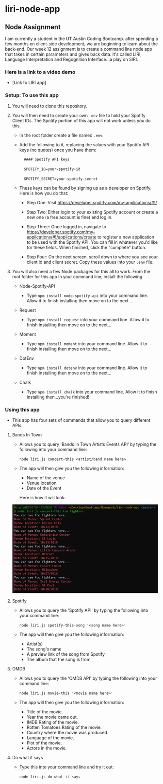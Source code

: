 # liri-node-app
## Node Assignment

I am currently a student in the UT Austin Coding Bootcamp. after spending a few months on client-side development, we are beginning to learn about the back-end. Our week 12 assignment is to create a command line node app that takes in certain parameters and gives back data. It's called LIRI, Language Interpretation and Regognition Interface...a play on SIRI.

### Here is a link to a video demo

* [Link to LIRI app] 

### Setup: To use this app

1. You will need to clone this repository.

2. You will then need to create your own `.env` file to hold your Spotify Client IDs. The Spotify portion of this app will not work unless you do this.

    * In the root folder create a file named `.env`.

    * Add the following to it, replacing the values with your Spotify API keys (no quotes) once you have them:

            #### Spotify API keys

            SPOTIFY_ID=your-spotify-id

            SPOTIFY_SECRET=your-spotify-secret

    * These keys can be found by signing up as a developer on Spotify. Here is how you do that:

        * Step One: Visit <https://developer.spotify.com/my-applications/#!/>

        * Step Two: Either login to your existing Spotify account or create a new one (a free account is fine) and log in.

        * Step Three: Once logged in, navigate to <https://developer.spotify.com/my-applications/#!/applications/create> to register a new application to be used with the Spotify API. You can fill in whatever you'd like for these fields. When finished, click the "complete" button.

        * Step Four: On the next screen, scroll down to where you see your client id and client secret. Copy these values into your `.env` file.

3. You will also need a few Node packages for this all to work. From the root folder for this app in your command line, install the following:

    * Node-Spotify-API
        * Type `npm install node-spotify-api` into your command line. Allow it to finish installing then move on to the next...

    * Request
        * Type `npm install request` into your command line. Allow it to finish installing then move on to the next...

    * Moment
        * Type `npm install moment` into your command line. Allow it to finish installing then move on to the next...

    * DotEnv
        * Type `npm install dotenv` into your command line. Allow it to finish installing then move on to the next...

    * Chalk
        * Type `npm install chalk` into your command line. Allow it to finish installing then...you're finished!

### Using this app

* This app has four sets of commands that allow you to query different APIs.

1. Bands In Town

    * Allows you to query 'Bands In Town Artists Events API' by typing the following into your command line: 
        
        `node liri.js concert-this <artist/band name here>`
    
    * The app will then give you the following information:
        
        * Name of the venue
        * Venue location
        * Date of the Event
        
       Here is how it will look:

    ![Image of concert-this command](/images/concert.png)

2. Spotify

    * Allows you to query the 'Spotify API' by typing the following into your command line:

        `node liri.js spotify-this-song '<song name here>'`

    * The app will then give you the following information:
        
        * Artist(s)
        * The song's name
        * A preview link of the song from Spotify
        * The album that the song is from

3. OMDB

     * Allows you to query the 'OMDB API' by typing the following into your command line:

        `node liri.js movie-this '<movie name here>'`

    * The app will then give you the following information:

        * Title of the movie.
        * Year the movie came out.
        * IMDB Rating of the movie.
        * Rotten Tomatoes Rating of the movie.
        * Country where the movie was produced.
        * Language of the movie.
        * Plot of the movie.
        * Actors in the movie.

4. Do what it says

    * Type this into your command line and try it out:

        `node liri.js do-what-it-says`